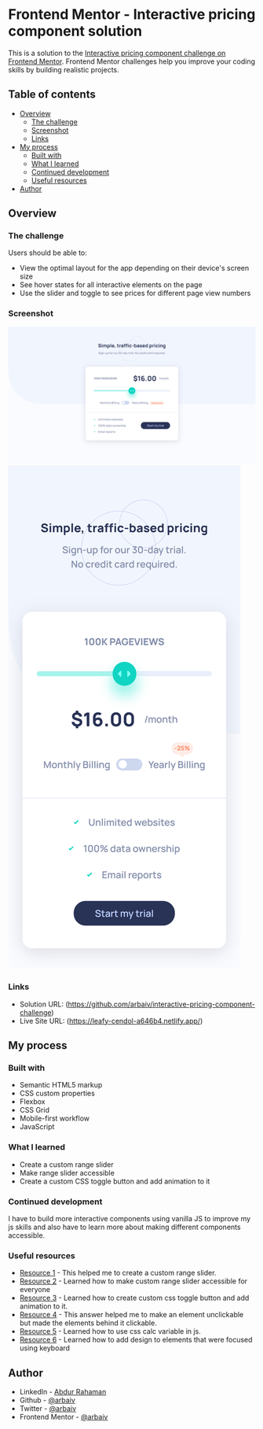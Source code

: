 # Frontend Mentor - Interactive pricing component solution

This is a solution to the [Interactive pricing component challenge on Frontend Mentor](https://www.frontendmentor.io/challenges/interactive-pricing-component-t0m8PIyY8). Frontend Mentor challenges help you improve your coding skills by building realistic projects. 

## Table of contents

- [Overview](#overview)
  - [The challenge](#the-challenge)
  - [Screenshot](#screenshot)
  - [Links](#links)
- [My process](#my-process)
  - [Built with](#built-with)
  - [What I learned](#what-i-learned)
  - [Continued development](#continued-development)
  - [Useful resources](#useful-resources)
- [Author](#author)



## Overview

### The challenge

Users should be able to:

- View the optimal layout for the app depending on their device's screen size
- See hover states for all interactive elements on the page
- Use the slider and toggle to see prices for different page view numbers

### Screenshot

![](images/screenshot/desktop-screenshot.png)
![](images/screenshot/mobile-screenshot.png)

### Links

- Solution URL: (https://github.com/arbaiv/interactive-pricing-component-challenge)
- Live Site URL: (https://leafy-cendol-a646b4.netlify.app/)


## My process

### Built with

- Semantic HTML5 markup
- CSS custom properties
- Flexbox
- CSS Grid
- Mobile-first workflow
- JavaScript

### What I learned

- Create a custom range slider
- Make range slider accessible
- Create a custom CSS toggle button and add animation to it

### Continued development

I have to build more interactive components using vanilla JS to improve my js skills and also have to learn more about making different components accessible. 


### Useful resources

- [Resource 1](https://css-tricks.com/styling-cross-browser-compatible-range-inputs-css/) - This helped me to create a custom range slider.
- [Resource 2](https://developer.mozilla.org/en-US/docs/Web/Accessibility/ARIA/Roles/slider_role) - Learned how to make custom range slider accessible for everyone
- [Resource 3](https://www.youtube.com/watch?v=N8BZvfRD_eU&ab_channel=WebDevSimplified) - Learned how to create custom css toggle button and add animation to it.
- [Resource 4](https://stackoverflow.com/questions/18083061/make-element-unclickable-click-things-behind-it) - This answer helped me to make an element unclickable but made the elements behind it clickable.
- [Resource 5](https://stackoverflow.com/questions/40871127/can-i-use-css-calc-within-javascript#:~:text=Yes%2C%20calc()%20will%20work%20when%20setting%20styles%20in%20javascript.) - Learned how to use css calc variable in js.
- [Resource 6](https://developer.mozilla.org/en-US/docs/Web/CSS/:focus-visible) - Learned how to add design to elements that were focused using keyboard


## Author

- LinkedIn - [Abdur Rahaman](https://www.linkedin.com/in/abdur-rahaman-arb4/)
- Github - [@arbaiv](https://github.com/arbaiv)
- Twitter - [@arbaiv](https://twitter.com/arbaiv)
- Frontend Mentor - [@arbaiv](https://www.frontendmentor.io/profile/arbaiv)